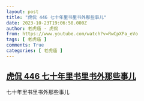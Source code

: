 ```yaml
---
layout: post
title: "虎侃 446 七十年里书里书外那些事儿"
date: 2023-10-23T19:06:50.000Z
author: 老虎庙 · 虎侃
from: https://www.youtube.com/watch?v=RwCpXPa_eVo
tags: [ 老虎庙 ]
comments: True
categories: [ 老虎庙 ]
---
```

<!--1698088010000-->
[虎侃 446 七十年里书里书外那些事儿](https://www.youtube.com/watch?v=RwCpXPa_eVo)
------

<div>
七十年里书里书外那些事儿
</div>
